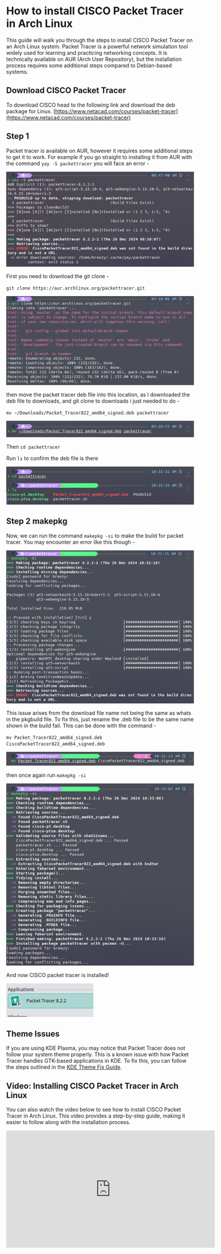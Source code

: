 # How to install CISCO Packet Tracer in Arch Linux

This guide will walk you through the steps to install CISCO Packet Tracer on an Arch Linux system. Packet Tracer is a powerful network simulation tool widely used for learning and practicing networking concepts. It is technically available on AUR (Arch User Repository), but the installation process requires some additional steps compared to Debian-based systems.

## Download CISCO Packet Tracer

To download CISCO head to the following link and download the deb package for Linux.
[https://www.netacad.com/courses/packet-tracer](https://www.netacad.com/courses/packet-tracer)

## Step 1

Packet tracer is available on AUR, however it requires some additional steps to get it to work.
For example if you go straight to installing it from AUR with the command `yay -S packettracer` you will face an error -

![cisco-structure](../img/cisco-installs/install-cisco-arch/img1.png)

First you need to download the git clone -

`git clone https://aur.archlinux.org/packettracer.git`

![cisco-structure](../img/cisco-installs/install-cisco-arch/img2.png)

then move the packet tracer deb file into this location, as I downloaded the deb file to downloads, and git clone to downloads i just needed to do -

`mv ~/Downloads/Packet_Tracer822_amd64_signed.deb packettracer`

![cisco-structure](../img/cisco-installs/install-cisco-arch/img3.png)

Then `cd packettracer`

Run `ls` to confirm the deb file is there

![cisco-structure](../img/cisco-installs/install-cisco-arch/img4.png)

## Step 2 makepkg

Now, we can run the command `makepkg -si` to make the build for packet tracer.
You may encounter an error like this though -

![cisco-structure](../img/cisco-installs/install-cisco-arch/img5.png)

This issue arises from the download file name not being the same as whats in the pkgbuild file. To fix this, just rename the .deb file to be the same name shown in the build fail. This can be done with the command -

`mv Packet_Tracer822_amd64_signed.deb CiscoPacketTracer822_amd64_signed.deb`

![cisco-structure](../img/cisco-installs/install-cisco-arch/img6.png)

then once again run `makepkg -si`

![cisco-structure](../img/cisco-installs/install-cisco-arch/img7.png)

And now CISCO packet tracer is installed!

![cisco-structure](../img/cisco-installs/install-cisco-arch/img8.png)

## Theme Issues

If you are using KDE Plasma, you may notice that Packet Tracer does not follow your system theme properly. This is a known issue with how Packet Tracer handles GTK-based applications in KDE. To fix this, you can follow the steps outlined in the [KDE Theme Fix Guide](../cisco/fix-kde-dark-theme.md).

## Video: Installing CISCO Packet Tracer in Arch Linux

You can also watch the video below to see how to install CISCO Packet Tracer in Arch Linux. This video provides a step-by-step guide, making it easier to follow along with the installation process.

<div style="text-align: center;">  
  <div style="position: relative; height: 315px; width: 560px; margin: 0 auto;">  
    <iframe src="https://www.youtube.com/embed/vzLEQkg3M84?si=F4M5MLRBVl_R25dg" style="position: absolute; top: 0; left: 0; width: 100%; height: 100%;" frameborder="0" allow="accelerometer; autoplay; encrypted-media; gyroscope; picture-in-picture" allowfullscreen></iframe>  
  </div>  
</div>

